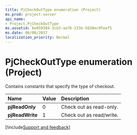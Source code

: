 ```yaml
---
title: PjCheckOutType enumeration (Project)
ms.prod: project-server
api_name:
- Project.PjCheckOutType
ms.assetid: be859384-3cb3-aa76-233e-5638ec9feef5
ms.date: 06/08/2017
localization_priority: Normal
---
```



# PjCheckOutType enumeration (Project)

Contains constants that specify the type of checkout.



|Name|Value|Description|
|:-----|:-----|:-----|
|**pjReadOnly**|0|Check out as read-only.|
|**pjReadWrite**|1|Check out as read/write.|

[!include[Support and feedback](~/includes/feedback-boilerplate.md)]